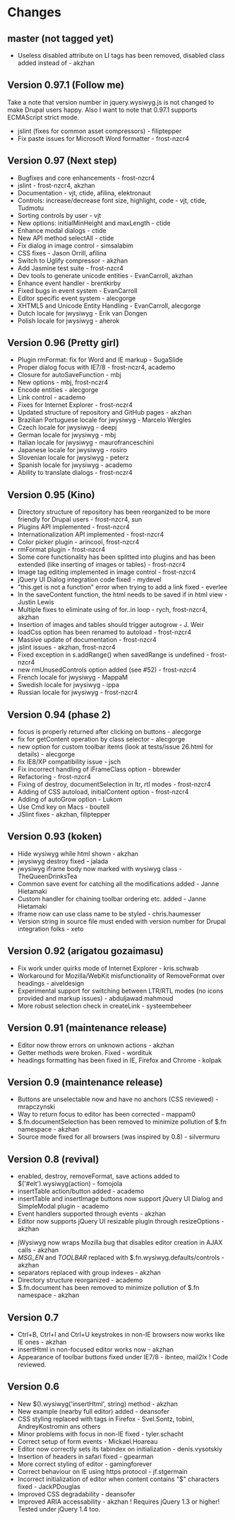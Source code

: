 # Changes

## master (not tagged yet)

* Useless disabled attribute on LI tags has been removed, disabled class added instead of - akzhan

## Version 0.97.1 (Follow me)

Take a note that version number in jquery.wysiwyg.js is not changed to make Drupal users happy.
Also I want to note that 0.97.1 supports ECMAScript strict mode.

* jslint (fixes for common asset compressors) - filiptepper
* Fix paste issues for Microsoft Word formatter - frost-nzcr4

## Version 0.97 (Next step)

* Bugfixes and core enhancements - frost-nzcr4
* jslint - frost-nzcr4, akzhan
* Documentation - vjt, ctide, afilina, elektronaut
* Controls: increase/decrease font size, highlight, code - vjt, ctide, Tudmotu
* Sorting controls by user - vjt
* New options: initialMinHeight and maxLength - ctide
* Enhance modal dialogs - ctide
* New API method selectAll - ctide
* Fix dialog in image control - simsalabim
* CSS fixes - Jason Orrill, afilina
* Switch to Uglify compressor - akzhan
* Add Jasmine test suite - frost-nzcr4
* Dev tools to generate unicode entities - EvanCarroll, akzhan
* Enhance event handler - brentkirby
* Fixed bugs in event system - EvanCarroll
* Editor specific event system - alecgorge
* XHTML5 and Unicode Entity Handling - EvanCarroll, alecgorge
* Dutch locale for jwysiwyg - Erik van Dongen
* Polish locale for jwysiwyg - aherok

## Version 0.96 (Pretty girl)

* Plugin rmFormat: fix for Word and IE markup - SugaSlide
* Proper dialog focus with IE7/8 - frost-nczr4, academo
* Closure for autoSaveFunction - mbj
* New options - mbj, frost-nczr4
* Encode entities - alecgorge
* Link control - academo
* Fixes for Internet Explorer - frost-nczr4
* Updated structure of repository and GitHub pages - akzhan
* Brazilian Portuguese locale for jwysiwyg - Marcelo Wergles
* Czech locale for jwysiwyg - deepj
* German locale for jwysiwyg - mbj
* Italian locale for jwysiwyg - maurofranceschini
* Japanese locale for jwysiwyg - rosiro
* Slovenian locale for jwysiwyg - peterz
* Spanish locale for jwysiwyg - academo
* Ability to translate dialogs - frost-nczr4

## Version 0.95 (Kino)

* Directory structure of repository has been reorganized to be more friendly for Drupal users - frost-nzcr4, sun
* Plugins API implemented - frost-nzcr4
* Internationalization API implemented - frost-nzcr4
* Color picker plugin - arincool, frost-nzcr4
* rmFormat plugin - frost-nzcr4
* Some core functionality has been splitted into plugins and has been extended (like inserting of images or tables) - frost-nzcr4
* Image tag editing implemented in image control - frost-nzcr4
* jQuery UI Dialog integration code fixed - mydevel
* "this.get is not a function" error when trying to add a link fixed - everlee
* In the saveContent function, the html needs to be saved if in html view - Justin Lewis
* Multiple fixes to eliminate using of for..in loop - rych, frost-nzcr4, akzhan
* Insertion of images and tables should trigger autogrow - J. Weir
* loadCss option has been renamed to autoload - frost-nzcr4
* Massive update of documentation - frost-nzcr4
* jslint issues - akzhan, frost-nzcr4
* Fixed exception in s.addRange() when savedRange is undefined - frost-nzcr4
* new rmUnusedControls option added (see #52) - frost-nzcr4
* French locale for jwysiwyg - MappaM
* Swedish locale for jwysiwyg - ippa
* Russian locale for jwysiwyg - frost-nzcr4

## Version 0.94 (phase 2)

* focus is properly returned after clicking on buttons - alecgorge
* fix for getContent operation by class selector - alecgorge
* new option for custom toolbar items (look at tests/issue 26.html for details) - alecgorge
* fix IE8/XP compatibility issue - jsch
* Fix incorrect handling of iFrameClass option - bbrewder
* Refactoring - frost-nzcr4
* Fixing of destroy, documentSelection in ltr, rtl  modes - frost-nzcr4
* Adding of CSS autoload, initialContent option - frost-nzcr4
* Adding of autoGrow option - Lukom
* Use Cmd key on Macs - boutell
* JSlint fixes - akzhan, filiptepper

## Version 0.93 (koken)

* Hide wysiwyg while html shown - akzhan
* jwysiwyg destroy fixed - jalada
* jwysiwyg iframe body now marked with wysiwyg class - TheQueenDrinksTea
* Common save event for catching all the modifications added - Janne Hietamaki
* Custom handler for chaining toolbar ordering etc. added - Janne Hietamaki
* Iframe now can use class name to be styled - chris.haumesser
* Version string in source file must ended with version number for Drupal integration folks - xeto

## Version 0.92 (arigatou gozaimasu)

* Fix work under quirks mode of Internet Explorer - kris.schwab
* Workaround for Mozilla/WebKit misfunctionality of RemoveFormat over headings - aiveldesign
* Experimental support for switching between LTR/RTL modes (no icons provided and markup issues) - abduljawad.mahmoud
* More robust selection check in createLink - systeembeheer

## Version 0.91 (maintenance release)

* Editor now throw errors on unknown actions - akzhan
* Getter methods were broken. Fixed - wordituk
* headings formatting has been fixed in IE, Firefox and Chrome - kolpak

## Version 0.9 (maintenance release)

* Buttons are unselectable now and have no anchors (CSS reviewed) - mrapczynski
* Way to return focus to editor has been corrected - mappam0
* $.fn.documentSelection has been removed to minimize pollution of $.fn namespace - akzhan
* Source mode fixed for all browsers (was inspired by 0.8)  - silvermuru

## Version 0.8 (revival)

+ enabled, destroy, removeFormat, save actions added to $('#elt').wysiwyg(action) - fomojola
+ insertTable action/button added - academo
+ insertTable and insertImage buttons now support jQuery UI Dialog and SimpleModal plugin - academo
+ Event handlers supported through events - akzhan
+ Editor now supports jQuery UI resizable plugin through resizeOptions - akzhan
* jWysiwyg now wraps Mozilla bug that disables editor creation in AJAX calls - akzhan
* *MSG_EN* and *TOOLBAR* replaced with $.fn.wysiwyg.defaults/controls - akzhan
* separators replaced with group indexes - akzhan
* Directory structure reorganized - academo
* $.fn.document has been removed to minimize pollution of $.fn namespace - akzhan

## Version 0.7

* Ctrl+B, Ctrl+I and Ctrl+U keystrokes in non-IE browsers now works like IE ones - akzhan
* insertHtml in non-focused editor works now - akzhan
* Appearance of toolbar buttons fixed under IE7/8 - ibnteo, mail2lx
! Code reviewed.

## Version 0.6

* New $().wysiwyg('insertHtml', string) method - akzhan
* New example (nearby full editor) added - deansofer
* CSS styling replaced with tags in Firefox -  Svel.Sontz, tobinl, AndreyKostromin ans others
* Minor problems with focus in non-IE fixed - tyler.schacht
* Correct setup of form events - Mickael.Hoareau
* Editor now correctly sets its tabindex on initialization - denis.vysotskiy
* Insertion of headers in safari fixed - gpearman
* More correct styling of editor - gamingforever
* Correct behaviour on IE using https protocol - jf.stgermain
* Incorrect initialization of editor when content contains "$" characters fixed - JackPDouglas
* Improved CSS degradability - deansofer
* Improved ARIA accessability - akzhan
! Requires jQuery 1.3 or higher! Tested under jQuery 1.4 too.

